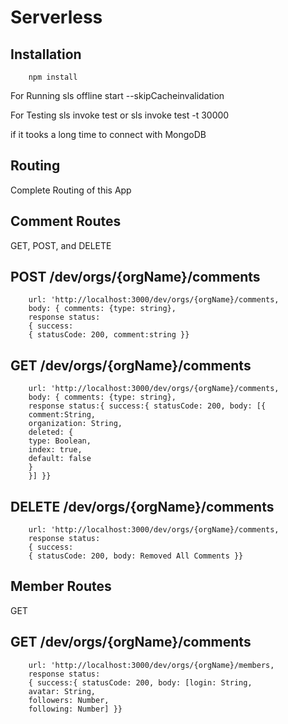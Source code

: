 # Serverless

## Installation
        npm install

For Running
        sls offline start --skipCacheinvalidation

For Testing
        sls invoke test
or
        sls invoke test -t 30000

if it tooks a long time to connect with MongoDB

## Routing

Complete Routing of this App

## Comment Routes

GET, POST, and DELETE

## POST /dev/orgs/{orgName}/comments

        url: 'http://localhost:3000/dev/orgs/{orgName}/comments,
        body: { comments: {type: string}, 
        response status:
        { success:
        { statusCode: 200, comment:string }}

## GET /dev/orgs/{orgName}/comments

        url: 'http://localhost:3000/dev/orgs/{orgName}/comments,
        body: { comments: {type: string}, 
        response status:{ success:{ statusCode: 200, body: [{
        comment:String,
        organization: String,
        deleted: {
        type: Boolean,
        index: true,
        default: false
        }
        }] }}

## DELETE /dev/orgs/{orgName}/comments

        url: 'http://localhost:3000/dev/orgs/{orgName}/comments, 
        response status:
        { success:
        { statusCode: 200, body: Removed All Comments }}

## Member Routes

GET

## GET /dev/orgs/{orgName}/comments

        url: 'http://localhost:3000/dev/orgs/{orgName}/members,
        response status:
        { success:{ statusCode: 200, body: [login: String,
        avatar: String,
        followers: Number,
        following: Number] }}
